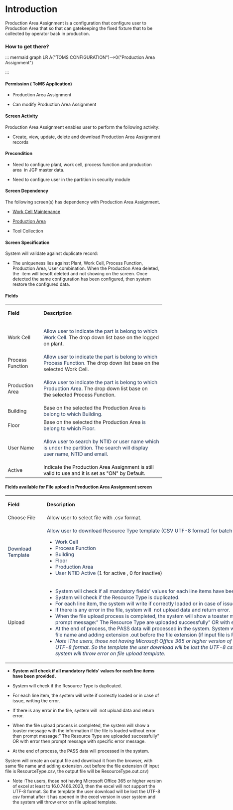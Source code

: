 # Introduction

Production Area Assignment is a configuration that configure user to Production Area that so that can gatekeeping the fixed fixture that to be collected by operator back in production.


### How to get there?



::: mermaid
graph LR
A("TOMS CONFIGURATION")-->0("Production Area Assignment")

:::


#### **Permission ( ToMS Application)** 



- Production Area Assignment


- Can modify Production Area Assignment



#### **Screen Activity** 


Production Area Assignment enables user to perform the following activity:

- Create, view, update, delete and download Production Area Assignment records


#### **Precondition** 



- Need to configure plant, work cell, process function and production area  in JGP master data.

- Need to configure user in the partition in security module


#### **Screen Dependency** 


The following screen(s) has dependency with Production Area Assignment.

- [Work Cell Maintenance](/iFactory-JGP-MES/iFactory-JGP-MES-Home/iFactory-JGP-MS/CONTENT/Location/Work-Cell-Maintenance.md)

- [Production Area](/iFactory-JGP-MES/iFactory-JGP-MES-Home/iFactory-JGP-MS/CONTENT/Location/Production-Area.md)

- Tool Collection


#### **Screen Specification** 


System will validate against duplicate record:

- The uniqueness lies against
Plant, Work Cell, Process Function, Production Area, User combination.
When the Production Area deleted, the 
item will besoft deleted and not showing on the screen. Once detected the same configuration has been configured, then system restore the configured data.

#### **Fields** 



<table class="wrapped confluenceTable"><colgroup><col /><col /></colgroup><tbody><tr><td class="highlight confluenceTd" style="text-align: left;"><p><strong>Field</strong></p></td><td class="highlight confluenceTd" style="text-align: left;"><p><strong>Description</strong></p></td></tr><tr><td style="text-align: left;" class="confluenceTd"><p>Work Cell</p></td><td style="text-align: left;" class="confluenceTd"><p style="text-align: left;"><span style="color: rgb(23,43,77);">Allow user to indicate the part is belong to which Work Cell. </span>The drop down list base on the logged on plant.</p></td></tr><tr><td colspan="1" class="confluenceTd">Process Function </td><td colspan="1" class="confluenceTd"><span style="color: rgb(23,43,77);">Allow user to indicate the part is belong to which Process Function. </span>The drop down list base on the selected Work Cell.</td></tr><tr><td style="text-align: left;" class="confluenceTd"><p>Production Area</p></td><td style="text-align: left;" class="confluenceTd"><p><span style="color: rgb(23,43,77);">Allow user to indicate the part is belong to which Production Area. </span>The drop down list base on the selected Process Function.</p></td></tr><tr><td colspan="1" class="confluenceTd">Building</td><td colspan="1" class="confluenceTd">Base on the selected the Production Area<span style="color: rgb(23,43,77);"> is belong to which Building.</span></td></tr><tr><td colspan="1" class="confluenceTd">Floor</td><td colspan="1" class="confluenceTd">Base on the selected the Production Area<span style="color: rgb(23,43,77);"> is belong to which Floor.</span></td></tr><tr><td style="text-align: left;" class="confluenceTd"><p>User Name</p></td><td style="text-align: left;" class="confluenceTd"><p><span style="color: rgb(23,43,77);">Allow user to search by NTID or user name which is under the partition. The search will display user name, NTID and email.</span></p></td></tr><tr><td colspan="1" class="confluenceTd">Active</td><td colspan="1" class="confluenceTd"><span style="color: rgb(0,0,0);">Indicate the Production Area Assignment is still valid to use and it is set as "ON" by Default.</span></td></tr></tbody></table>



#### **Fields available for File upload in Production Area Assignment screen** 


<table class="relative-table wrapped confluenceTable" style="width: 1278.17px;"><colgroup><col style="width: 125.719px;" /><col style="width: 1151.45px;" /></colgroup><tbody><tr><td class="highlight confluenceTd" style="text-align: left;"><p><strong>Field</strong></p></td><td class="highlight confluenceTd" style="text-align: left;"><p><strong>Description</strong></p></td></tr><tr><td style="text-align: left;" colspan="1" class="confluenceTd">Choose File</td><td style="text-align: left;" colspan="1" class="confluenceTd">Allow user to select file with .csv format.</td></tr><tr><td style="text-align: left;" class="confluenceTd"><span style="color: rgb(23,43,77);">Download Template</span></td><td style="text-align: left;" class="confluenceTd"><p><span style="color: rgb(23,43,77);">Allow user to download Resource Type template (CSV UTF-8 format) for batch upload. This file contains below columns:</span></p><ul><li><span style="color: rgb(23,43,77);">Work Cell</span></li><li><span style="color: rgb(23,43,77);">Process Function</span></li><li><span style="color: rgb(23,43,77);">Building</span></li><li><span style="color: rgb(23,43,77);">Floor</span></li><li><span style="color: rgb(23,43,77);">Production Area</span></li><li><span style="color: rgb(23,43,77);">User NTID Active (<span style="color: rgb(0,0,0);">1 for active , 0 for inactive)</span></span></li></ul></td></tr><tr><td style="text-align: left;" class="confluenceTd">Upload</td><td style="text-align: left;" class="confluenceTd"><ul><li><span style="color: rgb(23,43,77);">System will check if all mandatory fields' values for each line items have been provided.</span></li><li><span style="color: rgb(23,43,77);">System will check if the Resource Type is duplicated.</span></li><li><span style="color: rgb(23,43,77);">For each line item, the system will write if correctly loaded or in case of issue, writing the error.</span></li><li><span style="color: rgb(23,43,77);">If there is any error in the file, system will  not upload data and return error.</span></li><li><span style="color: rgb(23,43,77);">When the file upload process is completed, the system will show a toaster message with the information if the file is loaded without error then prompt message:” The Resource Type are uploaded successfully” OR with error then prompt message with specific error message.</span></li><li><span style="color: rgb(23,43,77);">At the end of process, the PASS data will processed in the system. </span><span style="color: rgb(23,43,77);">System will create an output file and download it from the browser, with same file name and adding extension .out before the file extension (if input file is ResourceType.csv, the output file will be ResourceType.out.csv)</span></li><li><span style="color: rgb(23,43,77);"><em>Note :The users, those not having Microsoft Office 365 or higher version of excel at least to 16.0.7466.2023, then the excel will not support the UTF-8 format. So the template the user download will be lost the UTF-8 csv format after it has opened in the excel version in user system and the system will throw error on file upload template.</em></span></li></ul></td></tr></tbody></table>


- **System will check if all mandatory fields’ values for each line items have been provided.**


- System will check if the Resource Type is duplicated.


- For each line item, the system will write if correctly loaded or in case of issue, writing the error.


- If there is any error in the file, system will  not upload data and return error.


- When the file upload process is completed, the system will show a toaster message with the information if the file is loaded without error then prompt message:” The Resource Type are uploaded successfully” OR with error then prompt message with specific error message.


- At the end of process, the PASS data will processed in the system.

System will create an output file and download it from the browser, with same file name and adding extension .out before the file extension (if input file is ResourceType.csv, the output file will be ResourceType.out.csv)

- Note :The users, those not having Microsoft Office 365 or higher version of excel at least to 16.0.7466.2023, then the excel will not support the UTF-8 format. So the template the user download will be lost the UTF-8 csv format after it has opened in the excel version in user system and the system will throw error on file upload template.

